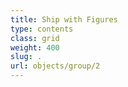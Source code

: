 ```yaml
---
title: Ship with Figures
type: contents
class: grid
weight: 400
slug: .
url: objects/group/2
---
```

